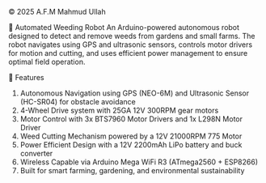 © 2025 A.F.M Mahmud Ullah

🌱 Automated Weeding Robot
An Arduino-powered autonomous robot designed to detect and remove weeds from gardens and small farms. 
The robot navigates using GPS and ultrasonic sensors, controls motor drivers for motion and cutting,
and uses efficient power management to ensure optimal field operation.

🚀 Features
1. Autonomous Navigation using GPS (NEO-6M) and Ultrasonic Sensor (HC-SR04) for obstacle avoidance
2. 4-Wheel Drive system with 25GA 12V 300RPM gear motors
3. Motor Control with 3x BTS7960 Motor Drivers and 1x L298N Motor Driver
4. Weed Cutting Mechanism powered by a 12V 21000RPM 775 Motor
5. Power Efficient Design with a 12V 2200mAh LiPo battery and buck converter
6. Wireless Capable via Arduino Mega WiFi R3 (ATmega2560 + ESP8266)
7. Built for smart farming, gardening, and environmental sustainability
